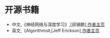 
# 开源书籍

- 中文,《神经网络与深度学习》,[邱锡鹏],[作者主页](https://nndl.github.io/)
- 英文,《Algorithms》,[Jeff Erickson],[作者主页](http://jeffe.cs.illinois.edu/teaching/algorithms/)